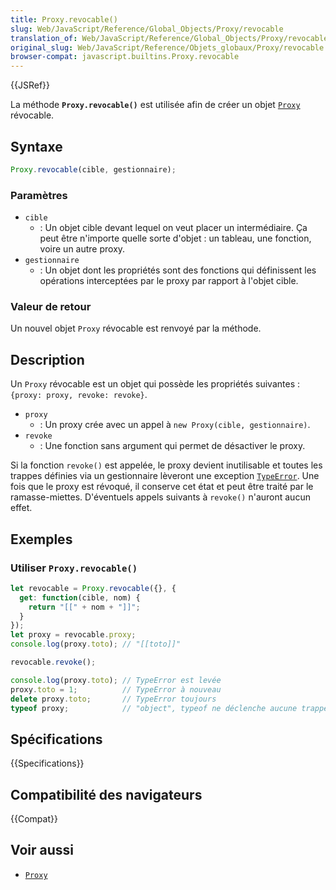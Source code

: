 ```yaml
---
title: Proxy.revocable()
slug: Web/JavaScript/Reference/Global_Objects/Proxy/revocable
translation_of: Web/JavaScript/Reference/Global_Objects/Proxy/revocable
original_slug: Web/JavaScript/Reference/Objets_globaux/Proxy/revocable
browser-compat: javascript.builtins.Proxy.revocable
---
```

{{JSRef}}

La méthode **`Proxy.revocable()`** est utilisée afin de créer un objet [`Proxy`](/fr/docs/Web/JavaScript/Reference/Global_Objects/Proxy) révocable.

## Syntaxe

```js
Proxy.revocable(cible, gestionnaire);
```

### Paramètres

- `cible`
  - : Un objet cible devant lequel on veut placer un intermédiaire. Ça peut être n'importe quelle sorte d'objet&nbsp;: un tableau, une fonction, voire un autre proxy.
- `gestionnaire`
  - : Un objet dont les propriétés sont des fonctions qui définissent les opérations interceptées par le proxy par rapport à l'objet cible.

### Valeur de retour

Un nouvel objet `Proxy` révocable est renvoyé par la méthode.

## Description

Un `Proxy` révocable est un objet qui possède les propriétés suivantes&nbsp;: `{proxy: proxy, revoke: revoke}`.

- `proxy`
  - : Un proxy crée avec un appel à `new Proxy(cible, gestionnaire)`.
- `revoke`
  - : Une fonction sans argument qui permet de désactiver le proxy.

Si la fonction `revoke()` est appelée, le proxy devient inutilisable et toutes les trappes définies via un gestionnaire lèveront une exception [`TypeError`](/fr/docs/Web/JavaScript/Reference/Global_Objects/TypeError). Une fois que le proxy est révoqué, il conserve cet état et peut être traité par le ramasse-miettes. D'éventuels appels suivants à `revoke()` n'auront aucun effet.

## Exemples

### Utiliser `Proxy.revocable()`

```js
let revocable = Proxy.revocable({}, {
  get: function(cible, nom) {
    return "[[" + nom + "]]";
  }
});
let proxy = revocable.proxy;
console.log(proxy.toto); // "[[toto]]"

revocable.revoke();

console.log(proxy.toto); // TypeError est levée
proxy.toto = 1;          // TypeError à nouveau
delete proxy.toto;       // TypeError toujours
typeof proxy;            // "object", typeof ne déclenche aucune trappe
```

## Spécifications

{{Specifications}}

## Compatibilité des navigateurs

{{Compat}}

## Voir aussi

- [`Proxy`](/fr/docs/Web/JavaScript/Reference/Global_Objects/Proxy)
